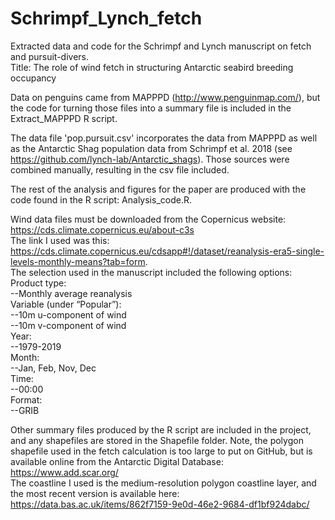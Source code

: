 # Schrimpf_Lynch_fetch
Extracted data and code for the Schrimpf and Lynch manuscript on fetch and pursuit-divers.  
Title: The role of wind fetch in structuring Antarctic seabird breeding occupancy   

Data on penguins came from MAPPPD (http://www.penguinmap.com/), but the code for turning those files into a summary file is included in the Extract_MAPPPD R script.

The data file 'pop.pursuit.csv' incorporates the data from MAPPPD as well as the Antarctic Shag population data from Schrimpf et al. 2018 (see https://github.com/lynch-lab/Antarctic_shags). Those sources were combined manually, resulting in the csv file included.

The rest of the analysis and figures for the paper are produced with the code found in the R script: Analysis_code.R.

Wind data files must be downloaded from the Copernicus website: https://cds.climate.copernicus.eu/about-c3s  
The link I used was this: https://cds.climate.copernicus.eu/cdsapp#!/dataset/reanalysis-era5-single-levels-monthly-means?tab=form.  
The selection used in the manuscript included the following options:  
Product type:  
--Monthly average reanalysis  
Variable (under “Popular”):  
--10m u-component of wind  
--10m v-component of wind  
Year:  
--1979-2019  
Month:  
--Jan, Feb, Nov, Dec  
Time:  
--00:00  
Format:  
--GRIB  

Other summary files produced by the R script are included in the project, and any shapefiles are stored in the Shapefile folder. Note, the polygon shapefile used in the fetch calculation is too large to put on GitHub, but is available online from the Antarctic Digital Database:  
https://www.add.scar.org/  
The coastline I used is the medium-resolution polygon coastline layer, and the most recent version is available here:  
https://data.bas.ac.uk/items/862f7159-9e0d-46e2-9684-df1bf924dabc/  
